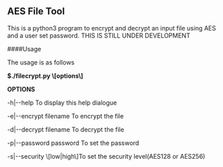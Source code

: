 ## AES File Tool

This is a python3 program to encrypt and decrypt an input file using AES and a user set password.
THIS IS STILL UNDER DEVELOPMENT

####Usage

The usage is as follows

**$./filecrypt.py \\[options\\]**

**OPTIONS**

-h|--help               To display this help dialogue

-e|--encrypt filename   To encrypt the file

-d|--decrypt filename   To decrypt the file

-p|--password password  To set the password

-s|--security \\[low|high\\]To set the security level(AES128 or AES256)

